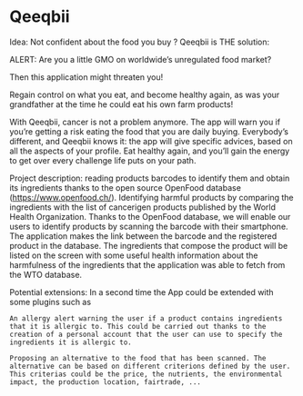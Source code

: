 # Qeeqbii
Idea: Not confident about the food you buy ? Qeeqbii is THE solution:

ALERT: Are you a little GMO on worldwide’s unregulated food market?

Then this application might threaten you! 


Regain control on what you eat, and become healthy again, as was your grandfather at the time he could eat his own farm products!

With Qeeqbii, cancer is not a problem anymore. The app will warn you if you’re getting a risk eating the food that you are daily buying. Everybody’s different, and Qeeqbii knows it: the app will give specific advices, based on all the aspects of your profile. Eat healthy again, and you’ll gain the energy to get over every challenge life puts on your path.


Project description: reading products barcodes to identify them and obtain its ingredients thanks to the open source OpenFood database (https://www.openfood.ch/). Identifying harmful products by comparing the ingredients with the list of cancerigen products published by the World Health Organization. Thanks to the OpenFood database, we will enable our users to identify products by scanning the barcode with their smartphone. The application makes the link between the barcode and the registered product in the database. The ingredients that compose the product will be listed on the screen with some useful health information about the harmfulness of the ingredients that the application was able to fetch from the WTO database.


Potential extensions: In a second time the App could be extended with some plugins such as

    An allergy alert warning the user if a product contains ingredients that it is allergic to. This could be carried out thanks to the creation of a personal account that the user can use to specify the ingredients it is allergic to.

    Proposing an alternative to the food that has been scanned. The alternative can be based on different criterions defined by the user. This criterias could be the price, the nutrients, the environmental impact, the production location, fairtrade, ...
